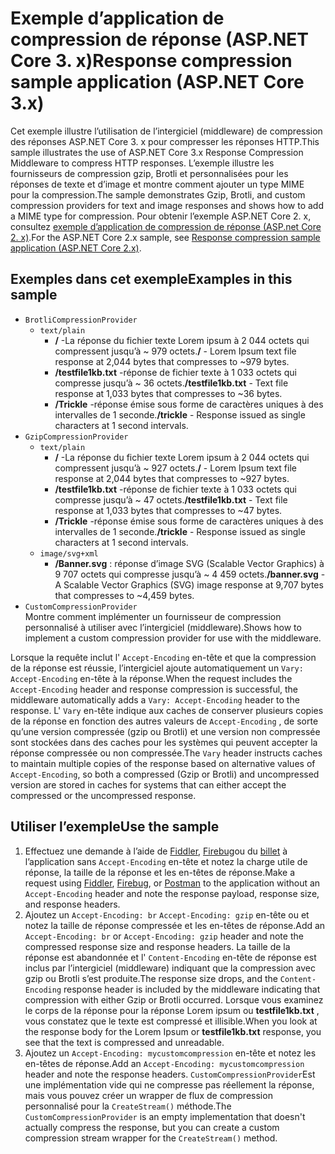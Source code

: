 # <a name="response-compression-sample-application-aspnet-core-3x"></a><span data-ttu-id="b6f7b-101">Exemple d’application de compression de réponse (ASP.NET Core 3. x)</span><span class="sxs-lookup"><span data-stu-id="b6f7b-101">Response compression sample application (ASP.NET Core 3.x)</span></span>

<span data-ttu-id="b6f7b-102">Cet exemple illustre l’utilisation de l’intergiciel (middleware) de compression des réponses ASP.NET Core 3. x pour compresser les réponses HTTP.</span><span class="sxs-lookup"><span data-stu-id="b6f7b-102">This sample illustrates the use of ASP.NET Core 3.x Response Compression Middleware to compress HTTP responses.</span></span> <span data-ttu-id="b6f7b-103">L’exemple illustre les fournisseurs de compression gzip, Brotli et personnalisées pour les réponses de texte et d’image et montre comment ajouter un type MIME pour la compression.</span><span class="sxs-lookup"><span data-stu-id="b6f7b-103">The sample demonstrates Gzip, Brotli, and custom compression providers for text and image responses and shows how to add a MIME type for compression.</span></span> <span data-ttu-id="b6f7b-104">Pour obtenir l’exemple ASP.NET Core 2. x, consultez [exemple d’application de compression de réponse (ASP.net Core 2. x)](https://github.com/dotnet/AspNetCore.Docs/tree/main/aspnetcore/performance/response-compression/samples/2.x).</span><span class="sxs-lookup"><span data-stu-id="b6f7b-104">For the ASP.NET Core 2.x sample, see [Response compression sample application (ASP.NET Core 2.x)](https://github.com/dotnet/AspNetCore.Docs/tree/main/aspnetcore/performance/response-compression/samples/2.x).</span></span>

## <a name="examples-in-this-sample"></a><span data-ttu-id="b6f7b-105">Exemples dans cet exemple</span><span class="sxs-lookup"><span data-stu-id="b6f7b-105">Examples in this sample</span></span>

* `BrotliCompressionProvider`
  * `text/plain`
    * <span data-ttu-id="b6f7b-106">**/** -La réponse du fichier texte Lorem ipsum à 2 044 octets qui compressent jusqu’à ~ 979 octets.</span><span class="sxs-lookup"><span data-stu-id="b6f7b-106">**/** - Lorem Ipsum text file response at 2,044 bytes that compresses to ~979 bytes.</span></span>
    * <span data-ttu-id="b6f7b-107">**/testfile1kb.txt** -réponse de fichier texte à 1 033 octets qui compresse jusqu’à ~ 36 octets.</span><span class="sxs-lookup"><span data-stu-id="b6f7b-107">**/testfile1kb.txt** - Text file response at 1,033 bytes that compresses to ~36 bytes.</span></span>
    * <span data-ttu-id="b6f7b-108">**/Trickle** -réponse émise sous forme de caractères uniques à des intervalles de 1 seconde.</span><span class="sxs-lookup"><span data-stu-id="b6f7b-108">**/trickle** - Response issued as single characters at 1 second intervals.</span></span>
* `GzipCompressionProvider`
  * `text/plain`
    * <span data-ttu-id="b6f7b-109">**/** -La réponse du fichier texte Lorem ipsum à 2 044 octets qui compressent jusqu’à ~ 927 octets.</span><span class="sxs-lookup"><span data-stu-id="b6f7b-109">**/** - Lorem Ipsum text file response at 2,044 bytes that compresses to ~927 bytes.</span></span>
    * <span data-ttu-id="b6f7b-110">**/testfile1kb.txt** -réponse de fichier texte à 1 033 octets qui compresse jusqu’à ~ 47 octets.</span><span class="sxs-lookup"><span data-stu-id="b6f7b-110">**/testfile1kb.txt** - Text file response at 1,033 bytes that compresses to ~47 bytes.</span></span>
    * <span data-ttu-id="b6f7b-111">**/Trickle** -réponse émise sous forme de caractères uniques à des intervalles de 1 seconde.</span><span class="sxs-lookup"><span data-stu-id="b6f7b-111">**/trickle** - Response issued as single characters at 1 second intervals.</span></span>
  * `image/svg+xml`
    * <span data-ttu-id="b6f7b-112">**/Banner.svg** : réponse d’image SVG (Scalable Vector Graphics) à 9 707 octets qui compresse jusqu’à ~ 4 459 octets.</span><span class="sxs-lookup"><span data-stu-id="b6f7b-112">**/banner.svg** - A Scalable Vector Graphics (SVG) image response at 9,707 bytes that compresses to ~4,459 bytes.</span></span>
* `CustomCompressionProvider`<br><span data-ttu-id="b6f7b-113">Montre comment implémenter un fournisseur de compression personnalisé à utiliser avec l’intergiciel (middleware).</span><span class="sxs-lookup"><span data-stu-id="b6f7b-113">Shows how to implement a custom compression provider for use with the middleware.</span></span>

<span data-ttu-id="b6f7b-114">Lorsque la requête inclut l' `Accept-Encoding` en-tête et que la compression de la réponse est réussie, l’intergiciel ajoute automatiquement un `Vary: Accept-Encoding` en-tête à la réponse.</span><span class="sxs-lookup"><span data-stu-id="b6f7b-114">When the request includes the `Accept-Encoding` header and response compression is successful, the middleware automatically adds a `Vary: Accept-Encoding` header to the response.</span></span> <span data-ttu-id="b6f7b-115">L' `Vary` en-tête indique aux caches de conserver plusieurs copies de la réponse en fonction des autres valeurs de `Accept-Encoding` , de sorte qu’une version compressée (gzip ou Brotli) et une version non compressée sont stockées dans des caches pour les systèmes qui peuvent accepter la réponse compressée ou non compressée.</span><span class="sxs-lookup"><span data-stu-id="b6f7b-115">The `Vary` header instructs caches to maintain multiple copies of the response based on alternative values of `Accept-Encoding`, so both a compressed (Gzip or Brotli) and uncompressed version are stored in caches for systems that can either accept the compressed or the uncompressed response.</span></span>

## <a name="use-the-sample"></a><span data-ttu-id="b6f7b-116">Utiliser l’exemple</span><span class="sxs-lookup"><span data-stu-id="b6f7b-116">Use the sample</span></span>

1. <span data-ttu-id="b6f7b-117">Effectuez une demande à l’aide de [Fiddler](https://www.telerik.com/fiddler), [Firebug](https://getfirebug.com/)ou du [billet](https://www.getpostman.com/) à l’application sans `Accept-Encoding` en-tête et notez la charge utile de réponse, la taille de la réponse et les en-têtes de réponse.</span><span class="sxs-lookup"><span data-stu-id="b6f7b-117">Make a request using [Fiddler](https://www.telerik.com/fiddler), [Firebug](https://getfirebug.com/), or [Postman](https://www.getpostman.com/) to the application without an `Accept-Encoding` header and note the response payload, response size, and response headers.</span></span>
1. <span data-ttu-id="b6f7b-118">Ajoutez un `Accept-Encoding: br` `Accept-Encoding: gzip` en-tête ou et notez la taille de réponse compressée et les en-têtes de réponse.</span><span class="sxs-lookup"><span data-stu-id="b6f7b-118">Add an `Accept-Encoding: br` or `Accept-Encoding: gzip` header and note the compressed response size and response headers.</span></span> <span data-ttu-id="b6f7b-119">La taille de la réponse est abandonnée et l' `Content-Encoding` en-tête de réponse est inclus par l’intergiciel (middleware) indiquant que la compression avec gzip ou Brotli s’est produite.</span><span class="sxs-lookup"><span data-stu-id="b6f7b-119">The response size drops, and the `Content-Encoding` response header is included by the middleware indicating that compression with either Gzip or Brotli occurred.</span></span> <span data-ttu-id="b6f7b-120">Lorsque vous examinez le corps de la réponse pour la réponse Lorem ipsum ou **testfile1kb.txt** , vous constatez que le texte est compressé et illisible.</span><span class="sxs-lookup"><span data-stu-id="b6f7b-120">When you look at the response body for the Lorem Ipsum or **testfile1kb.txt** response, you see that the text is compressed and unreadable.</span></span>
1. <span data-ttu-id="b6f7b-121">Ajoutez un `Accept-Encoding: mycustomcompression` en-tête et notez les en-têtes de réponse.</span><span class="sxs-lookup"><span data-stu-id="b6f7b-121">Add an `Accept-Encoding: mycustomcompression` header and note the response headers.</span></span> <span data-ttu-id="b6f7b-122">`CustomCompressionProvider`Est une implémentation vide qui ne compresse pas réellement la réponse, mais vous pouvez créer un wrapper de flux de compression personnalisé pour la `CreateStream()` méthode.</span><span class="sxs-lookup"><span data-stu-id="b6f7b-122">The `CustomCompressionProvider` is an empty implementation that doesn't actually compress the response, but you can create a custom compression stream wrapper for the `CreateStream()` method.</span></span>
